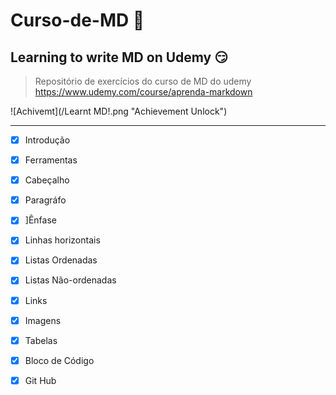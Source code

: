 # Curso-de-MD 🥇
Learning to write MD on Udemy 😏
----------
>Repositório de exercícios do curso de MD do udemy https://www.udemy.com/course/aprenda-markdown


![Achivemt](/Learnt MD!.png "Achievement Unlock")


-----------

* [x] Introdução  
* [x] Ferramentas  
* [x] Cabeçalho
* [x] Paragráfo
* [x] ]Ênfase
* [x] Linhas horizontais
* [x] Listas Ordenadas
* [x] Listas Não-ordenadas
* [x] Links
* [x] Imagens
* [x] Tabelas
* [x] Bloco de Código
* [x] Git Hub

